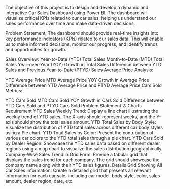The objective of this project is to design and develop a dynamic and interactive Car Sales Dashboard using Power BI. The dashboard will visualize critical KPIs related to our car sales, helping us understand our sales performance over time and make data-driven decisions.

Problem Statement:
The dashboard should provide real-time insights into key performance indicators (KPIs) related to our sales data. This will enable us to make informed decisions, monitor our progress, and identify trends and opportunities for growth.

Sales Overview:
Year-to-Date (YTD) Total Sales
Month-to-Date (MTD) Total Sales
Year-over-Year (YOY) Growth in Total Sales
Difference between YTD Sales and Previous Year-to-Date (PTYD) Sales
Average Price Analysis:

YTD Average Price
MTD Average Price
YOY Growth in Average Price
Difference between YTD Average Price and PTYD Average Price
Cars Sold Metrics:

YTD Cars Sold
MTD Cars Sold
YOY Growth in Cars Sold
Difference between YTD Cars Sold and PTYD Cars Sold
Problem Statement 2: Charts Requirement
YTD Sales Weekly Trend:
Display a line chart illustrating the weekly trend of YTD sales. The X-axis should represent weeks, and the Y-axis should show the total sales amount.
YTD Total Sales by Body Style:
Visualize the distribution of YTD total sales across different car body styles using a Pie chart.
YTD Total Sales by Color:
Present the contribution of various car colors to the YTD total sales through a pie chart.
YTD Cars Sold by Dealer Region:
Showcase the YTD sales data based on different dealer regions using a map chart to visualize the sales distribution geographically.
Company-Wise Sales Trend in Grid Form:
Provide a tabular grid that displays the sales trend for each company. The grid should showcase the company name along with their YTD sales figures.
Details Grid Showing All Car Sales Information:
Create a detailed grid that presents all relevant information for each car sale, including car model, body style, color, sales amount, dealer region, date, etc.
